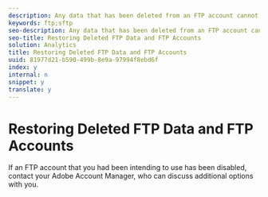 ```yaml
---
description: Any data that has been deleted from an FTP account cannot be restored by Adobe.
keywords: ftp;sftp
seo-description: Any data that has been deleted from an FTP account cannot be restored by Adobe.
seo-title: Restoring Deleted FTP Data and FTP Accounts
solution: Analytics
title: Restoring Deleted FTP Data and FTP Accounts
uuid: 81977d21-b590-499b-8e9a-97994f8ebd6f
index: y
internal: n
snippet: y
translate: y
---
```


# Restoring Deleted FTP Data and FTP Accounts

If an FTP account that you had been intending to use has been disabled, contact your Adobe Account Manager, who can discuss additional options with you. 
